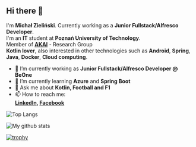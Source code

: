 ## Hi there 👋

I'm **Michał Zieliński**. Currently working as a **Junior Fullstack/Alfresco Developer**.  
I'm an **IT** student at **Poznań University of Technology**.  
Member of **[AKAI](https://github.com/akai-org)** - Research Group  
**Kotlin lover**, also interested in other technologies such as **Android**, **Spring**, **Java**, **Docker**, **Cloud computing**.

- 🔭 I’m currently working as **Junior Fullstack/Alfresco Developer @ BeOne**
- 🌱 I’m currently learning **Azure** and **Spring Boot**
- 💬 Ask me about **Kotlin, Football and F1**
- 📫 How to reach me:  
**[LinkedIn](https://www.linkedin.com/in/micha%C5%82-zieli%C5%84ski2/), [Facebook](https://www.facebook.com/zielinski.michal2)**

![Top Langs](https://github-readme-stats.vercel.app/api/top-langs/?username=MichalxPZ&layout=compact&theme=dark&hide_border=true)

![My github stats](https://github-readme-stats.vercel.app/api?username=MichalxPZ&show_icons=true&hide_border=true&theme=dark)

[![trophy](https://github-profile-trophy.vercel.app/?username=MichalxPZ)](https://github.com/MichalxPZ/github-profile-trophy)
